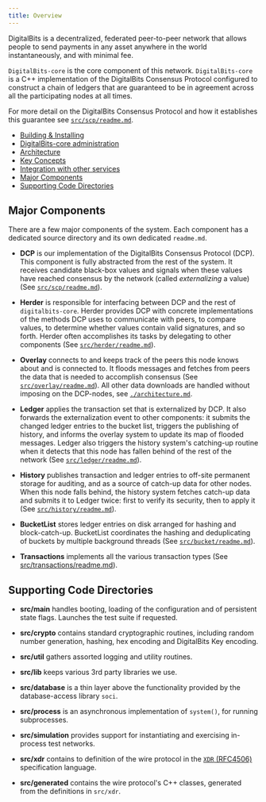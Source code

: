 ```yaml
---
title: Overview
---
```


DigitalBits is a decentralized, federated peer-to-peer network that allows people to
send payments in any asset anywhere in the world instantaneously, and with
minimal fee.

`DigitalBits-core` is the core component of this network. `DigitalBits-core` is a C++
implementation of the DigitalBits Consensus Protocol configured to construct a chain
of ledgers that are guaranteed to be in agreement across all the participating
nodes at all times.

For more detail on the DigitalBits Consensus Protocol and how it establishes this
guarantee see [`src/scp/readme.md`](https://github.com/xdbfoundation/DigitalBits/blob/master/src/scp/readme.md).


- [Building & Installing](https://github.com/xdbfoundation/DigitalBits/blob/master/README.md)
- [DigitalBits-core administration](software/admin.md)
- [Architecture](https://github.com/xdbfoundation/DigitalBits/blob/master/docs/architecture.md)
- [Key Concepts](https://github.com/xdbfoundation/docs/blob/master/guides/readme.md)
- [Integration with other services](https://github.com/xdbfoundation/DigitalBits/blob/master/docs/integration.md)
- [Major Components](#major-components)
- [Supporting Code Directories](#supporting-code-directories)



## Major Components

There are a few major components of the system. Each component has a dedicated
source directory and its own dedicated `readme.md`.


* **DCP** is our implementation of the DigitalBits Consensus Protocol (DCP). This
  component is fully abstracted from the rest of the system. It receives
  candidate black-box values and signals when these values have reached
  consensus by the network (called _externalizing_ a value) (See
  [`src/scp/readme.md`](https://github.com/xdbfoundation/DigitalBits/blob/master/src/scp/readme.md)).

* **Herder** is responsible for interfacing between DCP and the rest of
  `digitalbits-core`. Herder provides DCP with concrete implementations of the
  methods DCP uses to communicate with peers, to compare values, to determine
  whether values contain valid signatures, and so forth. Herder often
  accomplishes its tasks by delegating to other components
  (See [`src/herder/readme.md`](https://github.com/xdbfoundation/DigitalBits/blob/master/src/herder/readme.md)).

* **Overlay** connects to and keeps track of the peers this node knows
  about and is connected to. It floods messages and fetches from peers the data
  that is needed to accomplish consensus (See
  [`src/overlay/readme.md`](https://github.com/xdbfoundation/DigitalBits/blob/master/src/overlay/readme.md)). All
  other data downloads are handled without imposing on the DCP-nodes, see
  [`./architecture.md`](https://github.com/xdbfoundation/DigitalBits/blob/master/docs/architecture.md).

* **Ledger** applies the transaction set that is externalized by DCP. It also
  forwards the externalization event to other components: it submits the changed
  ledger entries to the bucket list, triggers the publishing of history, and
  informs the overlay system to update its map of flooded messages. Ledger also
  triggers the history system's catching-up routine when it detects that this
  node has fallen behind of the rest of the network (See
  [`src/ledger/readme.md`](https://github.com/xdbfoundation/DigitalBits/blob/master/src/ledger/readme.md)).

* **History** publishes transaction and ledger entries to off-site permanent
  storage for auditing, and as a source of catch-up data for other nodes. When
  this node falls behind, the history system fetches catch-up data and submits
  it to Ledger twice: first to verify its security, then to apply it (See
  [`src/history/readme.md`](https://github.com/xdbfoundation/DigitalBits/blob/master/src/history/readme.md)).

* **BucketList** stores ledger entries on disk arranged for hashing and
  block-catch-up. BucketList coordinates the hashing and deduplicating of
  buckets by multiple background threads
  (See [`src/bucket/readme.md`](https://github.com/xdbfoundation/DigitalBits/blob/master/src/bucket/readme.md)).

* **Transactions** implements all the various transaction types (See
  [src/transactions/readme.md](https://github.com/xdbfoundation/DigitalBits/blob/master/src/transactions/readme.md)).


## Supporting Code Directories

* **src/main** handles booting, loading of the configuration and of persistent
  state flags. Launches the test suite if requested.

* **src/crypto** contains standard cryptographic routines, including random
  number generation, hashing, hex encoding and DigitalBits Key encoding.

* **src/util** gathers assorted logging and utility routines.

* **src/lib** keeps various 3rd party libraries we use.

* **src/database** is a thin layer above the functionality provided by the
  database-access library `soci`.

* **src/process** is an asynchronous implementation of `system()`, for running
  subprocesses.

* **src/simulation** provides support for instantiating and exercising
  in-process test networks.

* **src/xdr** contains to definition of the wire protocol in the [`XDR`
    (RFC4506)](https://tools.ietf.org/html/rfc4506.html) specification language.

* **src/generated** contains the wire protocol's C++ classes, generated from
  the definitions in `src/xdr`.
